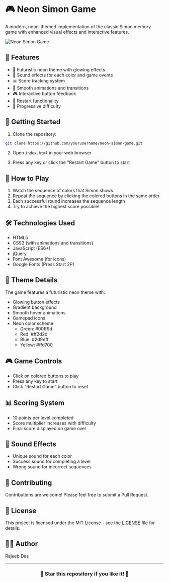 # 🎮 Neon Simon Game

A modern, neon-themed implementation of the classic Simon memory game with enhanced visual effects and interactive features.

![Neon Simon Game](simon-game-funweb.netlify.app)

## 🌟 Features

- 🎨 Futuristic neon theme with glowing effects
- 🎵 Sound effects for each color and game events
- 📊 Score tracking system
- 🔄 Smooth animations and transitions
- 🎮 Interactive button feedback
- 🔄 Restart functionality
- 🎯 Progressive difficulty

## 🚀 Getting Started

1. Clone the repository:
```bash
git clone https://github.com/yourusername/neon-simon-game.git
```

2. Open `index.html` in your web browser

3. Press any key or click the "Restart Game" button to start

## 🎯 How to Play

1. Watch the sequence of colors that Simon shows
2. Repeat the sequence by clicking the colored buttons in the same order
3. Each successful round increases the sequence length
4. Try to achieve the highest score possible!

## 🛠️ Technologies Used

- HTML5
- CSS3 (with animations and transitions)
- JavaScript (ES6+)
- jQuery
- Font Awesome (for icons)
- Google Fonts (Press Start 2P)

## 🎨 Theme Details

The game features a futuristic neon theme with:
- Glowing button effects
- Gradient background
- Smooth hover animations
- Gamepad icons
- Neon color scheme:
  - Green: #00ff9d
  - Red: #ff2d2d
  - Blue: #2d9dff
  - Yellow: #ffd700

## 🎮 Game Controls

- Click on colored buttons to play
- Press any key to start
- Click "Restart Game" button to reset

## 📊 Scoring System

- 10 points per level completed
- Score multiplier increases with difficulty
- Final score displayed on game over

## 🎵 Sound Effects

- Unique sound for each color
- Success sound for completing a level
- Wrong sound for incorrect sequences

## 🤝 Contributing

Contributions are welcome! Please feel free to submit a Pull Request.

## 📝 License

This project is licensed under the MIT License - see the [LICENSE](LICENSE) file for details.

## 👨‍💻 Author

Rajeeb Das

---

<div align="center">
  <h3>🌟 Star this repository if you like it! 🌟</h3>
</div> 
